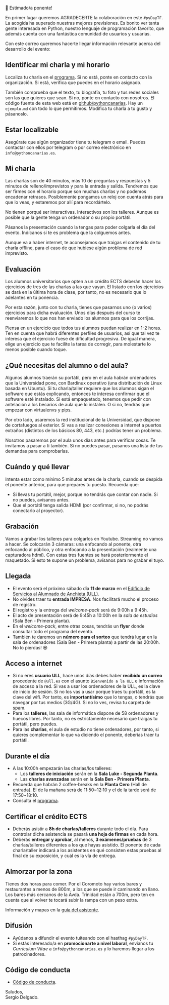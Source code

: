 🐍 Estimado/a ponente!

En primer lugar queremos AGRADECERTE la colaboración en este `#pyDayTF`. La acogida ha superado nuestras mejores previsiones. Es bonito ver tanta gente interesada en Python, nuestro lenguaje de programación favorito, que además cuenta con una fantástica comunidad de usuarios y usuarias.

Con este correo queremos hacerte llegar información relevante acerca del desarrollo del evento:

## Identificar mi charla y mi horario

Localiza tu charla en el [programa](http://pythoncanarias.es/pyday/programa). Si no está, ponte en contacto
con la organización. Si está, verifica que puedes en el horario asignado.

También comprueba que el texto, tu biografía, tu foto y tus redes sociales
son las que quieres que sean. Si no, ponte en contacto con nosotros. El código
fuente de esta web está en [github/pythoncanarias](https://github.com/pythoncanarias/pythoncanarias_web/tree/master/pyday/ponencias).
Hay un `ejemplo.md` con todo lo que permitimos. Modifica tu charla a tu gusto y pásanoslo.

## Estar localizable

Asegúrate que algún organizador tiene tu telegram o email. Puedes contactar con
ellos por telegram o por correo electrónico en `info@pythoncanarias.es`.

## Mi charla

Las charlas son de 40 minutos, más 10 de preguntas y respuestas y 5 minutos de
relleno/imprevistos y para la entrada y salida. Tendremos que ser firmes con el
horario porque son muchas charlas y no podemos encadenar retrasos. Posiblemente
pongamos un reloj con cuenta atrás para que lo veas, y estaremos por allí para
recordártelo.

No tienen porqué ser interactivas. Interactivos son los talleres. Aunque es
posible que la gente tenga un ordenador o su propio portátil.

Pásanos la presentación cuando la tengas para poder colgarla el día del evento.
Indícanos si te es problema que la colguemos antes.

Aunque va a haber internet, te aconsejamos que traigas el contenido de tu
charla offline, para el caso de que hubiese algún problema de red imprevisto.

## Evaluación

Los alumnos universitarios que opten a un crédito ECTS deberán hacer los
ejercicios de tres de las charlas a las que vayan. El listado con los
ejercicios se dará en la última hora de clase, por tanto, no es necesario que
lo adelantes en tu ponencia.

Por esta razón, junto con tu charla, tienes que pasarnos uno (o varios)
ejercicios para dicha evaluación. Unos días después del curso te reenviaremos
lo que nos han enviado los alumnos para que los corrijas.

Piensa en un ejercicio que todos tus alumnos puedan realizar en 1-2 horas. Ten
en cuenta que habrá diferentes perfiles de usuarios, así que tal vez te
interesa que el ejercicio fuese de dificultad progresiva. De igual manera,
elige un ejercicio que te facilite la tarea de corregir, para molestarte lo
menos posible cuando toque. 

## ¿Qué necesitas del alumno o del aula?

Algunos alumnos traerán su portátil, pero en el aula habrán ordenadores que la
Universidad pone, con Bardinux operativo (una distribución de Linux basada en
Ubuntu). Si tu charla/taller requiere que los alumnos sigan el software que estás
explicando, entonces te interesa confirmar que el software esté instalado. Si está
empaquetado, tenemos que pedir con antelación a los becarios de aula que lo instalen.
O si no, tendrás que empezar con virtualenvs y pips.

Por otro lado, usaremos la red institucional de la Universidad, que dispone de
cortafuegos al exterior. Si vas a realizar conexiones a internet a puertos extraños (distintos de los básicos 80, 443, etc.) podrías tener un problema.

Nosotros pasaremos por el aula unos días antes para verificar cosas. Te invitamos a pasar a ti también. Si no puedes pasar, pasanos una lista de tus demandas para comprobarlas.

## Cuándo y qué llevar

Intenta estar como mínimo 5 minutos antes de la charla, cuando se despida el
ponente anterior, para que prepares tu puesto. Recuerda que:

* Si llevas tu portátil, mejor, porque no tendrás que contar con nadie. Si no puedes, avísanos antes.
* Que el portátil tenga salida HDMI (por confirmar, si no, no podrás conectarlo al proyector).

## Grabación

Vamos a grabar los talleres para colgarlos en Youtube. Streaming no vamos a
hacer.  Se colocarán 3 cámaras: una enfocando al ponente, otra enfocando al
público, y otra enfocando a la presentación (realmente una capturadora hdmi).
Con estas tres fuentes se hará posteriormente el maquetado. Si esto te supone
un problema, avísanos para no grabar el tuyo. 

## Llegada

- El evento será el próximo sábado día **11 de marzo** en el [Edificio de Servicios al Alumnado de Anchieta (ULL)](http://pythoncanarias.es/pyday/mapa/).
- No olvides traer tu **entrada IMPRESA**. Nos facilitará mucho el proceso de registro.
- El registro y la entrega del *welcome-pack* será de 9:00h a 9:45h.
- El acto de presentación será de 9:45h a 10:00h en la *sala de estudios* (Sala Ben - Primera planta).
- En el *welcome-pack*, entre otras cosas, tendrás un **flyer** donde consultar todo el programa del evento.
- También te daremos un **número para el sorteo** que tendrá lugar en la sala de ordenadores (Sala Ben - Primera planta) a partir de las 20:00h. No lo pierdas! 😎

## Acceso a internet

- Si no eres **usuario ULL**, hace unos días debes haber **recibido un correo** procedente de `@ull.es` con el asunto `Bienvenido a la ULL` e información de acceso a la red. Si vas a usar los ordenadores de la ULL, es la clave de inicio de sesión. Si no los vas a usar porque traes tu portátil, es la clave del wifi. Por tanto, es **importantísimo** que lo tengas, o tendrás que navegar por tus medios (3G/4G). Si no lo ves, revisa tu carpeta de spam.
- Para los **talleres**, las sala de informática dispone de 58 ordenadores y huecos libres. Por tanto, no es estrictamente necesario que traigas tu portátil, pero puedes.
- Para las **charlas**, el aula de estudio no tiene ordenadores, por tanto, si quieres complementar lo que va diciendo el ponente, deberías traer tu portátil.

## Durante el día

- A las 10:00h empezarán las charlas/los talleres:
    - Los **talleres de iniciación** serán en la **Sala Luke - Segunda Planta**.
    - Las **charlas avanzadas** serán en la **Sala Ben - Primera Planta**.
- Recuerda que habrán 2 coffee-breaks en la **Planta Cero** (Hall de entrada). El de la mañana será de 11:50~12:10 y el de la tarde será de 17:50~18:10.
- Consulta el [programa](http://pythoncanarias.es/pyday/guia_asistente).

## Certificar el crédito ECTS

- Deberás asistir a **8h de charlas/talleres** durante todo el día. Para controlar dicha asistencia se pasará **una hoja de firmas** en cada hora.
- Deberás **entregar y aprobar**, al menos, **3 exámenes/pruebas** de 3 charlas/talleres diferentes a los que hayas asistido. El ponente de cada charla/taller indicará a los asistentes en qué consisten estas pruebas al final de su exposición, y cuál es la vía de entrega.

## Almorzar por la zona

Tienes dos horas para comer. Por el Coromoto hay varios bares y restaurantes a menos de 800m, a los que se puede ir caminando en llano. Los bares más cercanos de la Avda. Trinidad están a 700m, pero ten en cuenta que al volver te tocará subir la rampa con un peso extra.

Información y mapas en la [guía del asistente](http://pythoncanarias.es/pyday/guia_asistente).

## Difusión

- Ayúdanos a difundir el evento tuiteando con el hasthag `#pyDayTF`.
- Si estás interesado/a en **promocionarte a nivel laboral**, envíanos tu *Currículum Vitae* a `info@pythoncanarias.es` y lo haremos llegar a los patrocinadores.

## Código de conducta

- [Código de conducta](http://pythoncanarias.es/pyday/codigo_conducta/).

Saludos,  
Sergio Delgado.
